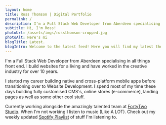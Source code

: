 ```yaml
---
layout: home
title: Ross Thomson | Digital Portfolio
permalink: /
description: I'm a Full Stack Web Developer from Aberdeen specialising in all things front end. I build websites for a living and have worked in the creative industry for over 9 years.
subtitle: Hi, I'm Ross!
photoUrl: /assets/imgs/rossthomson-cropped.jpg
photoAlt: Here's mi 
blogTitle: Latest.
blogIntro: Welcome to the latest feed! Here you will find my latest thoughts, opinions, tutorials and any new projects I've been working on. All views and opinions are my own. 
---
```


I'm a Full Stack Web Developer from Aberdeen specialising in all things front end. I build websites for a living and have worked in the creative industry for over 10 years.

I started my career building native and cross-platform mobile apps before transitioning over to Website Development. I spend most of my time these days building fully customised CMS's, online stores (e-commerce), landing pages as well as some other cool stuff.

Currently working alongside the amazingly talented team at <a href="https://fortytwo.studio">FortyTwo Studio</a>. When I'm not working I listen to music (Like A LOT). Check out my weekly updated <a href="https://open.spotify.com/user/ross_182/playlist/5kNNTTP9FJ9de376BOnkr5?si=5Oco2FYnQVOi_Oi09liCMg">Spotify Playlist</a> of stuff I'm listening to.